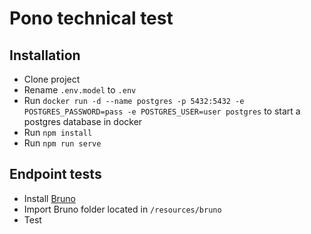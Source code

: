 # Pono technical test

## Installation

- Clone project
- Rename `.env.model` to `.env`
- Run `docker run -d --name postgres -p 5432:5432 -e POSTGRES_PASSWORD=pass -e POSTGRES_USER=user postgres` to start a postgres database in docker
- Run `npm install`
- Run `npm run serve`

## Endpoint tests

- Install [Bruno](https://www.usebruno.com/)
- Import Bruno folder located in `/resources/bruno`
- Test

